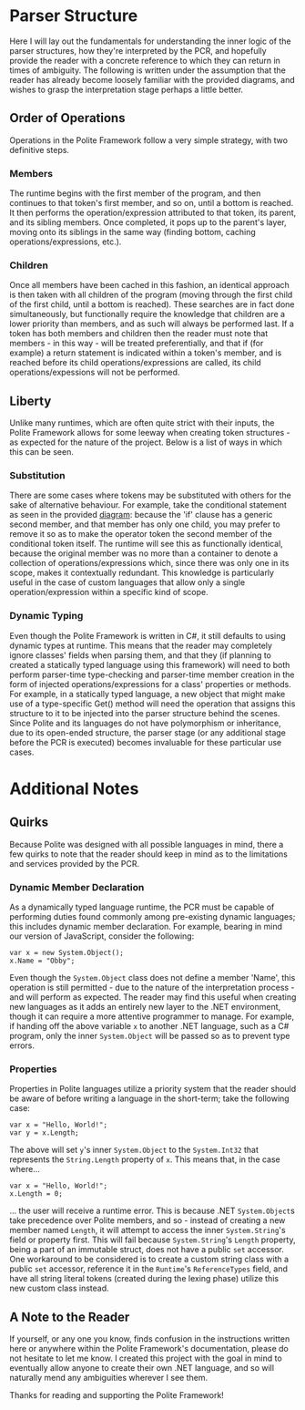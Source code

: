 # Parser Structure

Here I will lay out the fundamentals for understanding the inner logic of the parser structures, how they're interpreted by the PCR, and hopefully provide the reader with a concrete reference to which they can return in times of ambiguity. The following is written under the assumption that the reader has already become loosely familiar with the provided diagrams, and wishes to grasp the interpretation stage perhaps a little better.


## Order of Operations

Operations in the Polite Framework follow a very simple strategy, with two definitive steps.

### Members
The runtime begins with the first member of the program, and then continues to that token's first member, and so on, until a bottom is reached. It then performs the operation/expression attributed to that token, its parent, and its sibling members. Once completed, it pops up to the parent's layer, moving onto its siblings in the same way (finding bottom, caching operations/expressions, etc.).

### Children 
Once all members have been cached in this fashion, an identical approach is then taken with all children of the program (moving through the first child of the first child, until a bottom is reached). These searches are in fact done simultaneously, but functionally require the knowledge that children are a lower priority than members, and as such will always be performed last. If a token has both members and children then the reader must note that members - in this way - will be treated preferentially, and that if (for example) a return statement is indicated within a token's member, and is reached before its child operations/expressions are called, its child operations/expessions will not be performed.

## Liberty
Unlike many runtimes, which are often quite strict with their inputs, the Polite Framework allows for some leeway when creating token structures - as expected for the nature of the project. Below is a list of ways in which this can be seen.

### Substitution
There are some cases where tokens may be substituted with others for the sake of alternative behaviour. For example, take the conditional statement as seen in the provided [diagram](https://github.com/TrevorGHSeay/Polite/blob/master/Documentation/Parser%20Structure%20Diagrams/Conditions.jpg): because the 'if' clause has a generic second member, and that member has only one child, you may prefer to remove it so as to make the operator token the second member of the conditional token itself. The runtime will see this as functionally identical, because the original member was no more than a container to denote a collection of operations/expressions which, since there was only one in its scope, makes it contextually redundant. This knowledge is particularly useful in the case of custom languages that allow only a single operation/expression within a specific kind of scope.

### Dynamic Typing
Even though the Polite Framework is written in C#, it still defaults to using dynamic types at runtime. This means that the reader may completely ignore classes' fields when parsing them, and that they (if planning to created a statically typed language using this framework) will need to both perform parser-time type-checking and parser-time member creation in the form of injected operations/expressions for a class' properties or methods. For example, in a statically typed language, a new object that might make use of a type-specific Get() method will need the operation that assigns this structure to it to be injected into the parser structure behind the scenes. Since Polite and its languages do not have polymorphism or inheritance, due to its open-ended structure, the parser stage (or any additional stage before the PCR is executed) becomes invaluable for these particular use cases.

# Additional Notes

## Quirks
Because Polite was designed with all possible languages in mind, there a few quirks to note that the reader should keep in mind as to the limitations and services provided by the PCR.

### Dynamic Member Declaration
As a dynamically typed language runtime, the PCR must be capable of performing duties found commonly among pre-existing dynamic languages; this includes dynamic member declaration.
For example, bearing in mind our version of JavaScript, consider the following:

```
var x = new System.Object();
x.Name = "Obby";
```

Even though the `System.Object` class does not define a member 'Name', this operation is still permitted - due to the nature of the interpretation process - and will perform as expected. The reader may find this useful when creating new languages as it adds an entirely new layer to the .NET environment, though it can require a more attentive programmer to manage. For example, if handing off the above variable `x` to another .NET language, such as a C# program, only the inner `System.Object` will be passed so as to prevent type errors.

### Properties
Properties in Polite languages utilize a priority system that the reader should be aware of before writing a language in the short-term; take the following case:

```
var x = "Hello, World!";
var y = x.Length;
```
The above will set `y`'s inner `System.Object` to the `System.Int32` that represents the `String.Length` property of `x`. This means that, in the case where...
```
var x = "Hello, World!";
x.Length = 0;
```
... the user will receive a runtime error. This is because .NET `System.Object`s take precedence over Polite members, and so - instead of creating a new member named `Length`, it will attempt to access the inner `System.String`'s field or property first. This will fail because `System.String`'s `Length` property, being a part of an immutable struct, does not have a public `set` accessor. One workaround to be considered is to create a custom string class with a public `set` accessor, reference it in the `Runtime`'s `ReferenceTypes` field, and have all string literal tokens (created during the lexing phase) utilize this new custom class instead.

## A Note to the Reader

If yourself, or any one you know, finds confusion in the instructions written here or anywhere within the Polite Framework's documentation, please do not hesitate to let me know. I created this project with the goal in mind to eventually allow anyone to create their own .NET language, and so will naturally mend any ambiguities wherever I see them.

Thanks for reading and supporting the Polite Framework!
